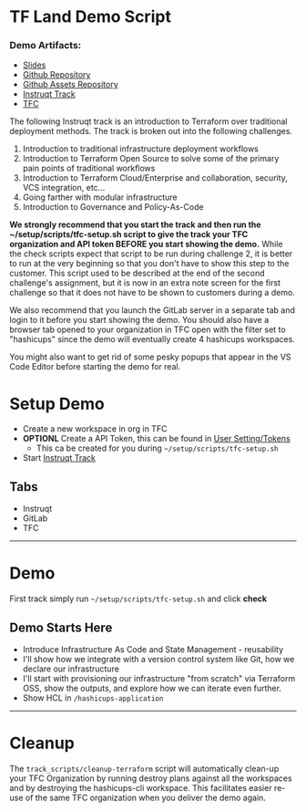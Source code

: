 # TF Land Demo Script

### Demo Artifacts:
* [Slides](https://drive.google.com/file/d/1YDpMHQSOWcbI0nWHT-5PND4kqXh1DDOI/view?usp=sharing)
* [Github Repository ](https://github.com/hashicorp/field-demos-terraform-land-team-Apollo-11)
* [Github Assets Repository](https://github.com/hashicorp/field-demos-terraform-land-team-Apollo-11-assets)
* [Instruqt Track](https://play.instruqt.com/hashicorp/tracks/terraform-collaborative-iac)
* [TFC](https://app.terraform.io/app/tallen-playground/workspaces)

The following Instruqt track is an introduction to Terraform over traditional deployment methods. The track is broken out into the following challenges.
1. Introduction to traditional infrastructure deployment workflows
2. Introduction to Terraform Open Source to solve some of the primary pain points of traditional workflows
3. Introduction to Terraform Cloud/Enterprise and collaboration, security, VCS integration, etc...
4. Going farther with modular infrastructure
5. Introduction to Governance and Policy-As-Code

**We strongly recommend that you start the track and then run the ~/setup/scripts/tfc-setup.sh script to give the track your TFC organization and API token BEFORE you start showing the demo.** While the check scripts expect that script to be run during challenge 2, it is better to run at the very beginning so that you don't have to show this step to the customer. This script used to be described at the end of the second challenge's assignment, but it is now in an extra note screen for the first challenge so that it does not have to be shown to customers during a demo.

We also recommend that you launch the GitLab server in a separate tab and login to it before you start showing the demo.  You should also have a browser tab opened to your organization in TFC open with the filter set to "hashicups" since the demo will eventually create 4 hashicups workspaces.

You might also want to get rid of some pesky popups that appear in the VS Code Editor before starting the demo for real.


# Setup Demo
* Create a new workspace in org in TFC
* **OPTIONL** Create a API Token, this can be found in [User Setting/Tokens](https://app.terraform.io/app/settings/tokens)
    * This ca be created for you during `~/setup/scripts/tfc-setup.sh`
* Start [Instruqt Track](https://play.instruqt.com/hashicorp/tracks/terraform-collaborative-iac)

## Tabs
* Instruqt
* GitLab
* TFC

---
# Demo

First track simply run `~/setup/scripts/tfc-setup.sh` and click **check**

## Demo Starts Here

* Introduce Infrastructure As Code and State Management - reusability
* I'll show how we integrate with a version control system like Git, how we declare our infrastructure
* I'll start with provisioning our infrastructure "from scratch" via Terraform OSS, show the outputs, and explore how we can iterate even further.
* Show HCL in `/hashicups-application`




---

# Cleanup
The `track_scripts/cleanup-terraform` script will automatically clean-up your TFC Organization by running destroy plans against all the workspaces and by destroying the hashicups-cli workspace. This facilitates easier re-use of the same TFC organization when you deliver the demo again.